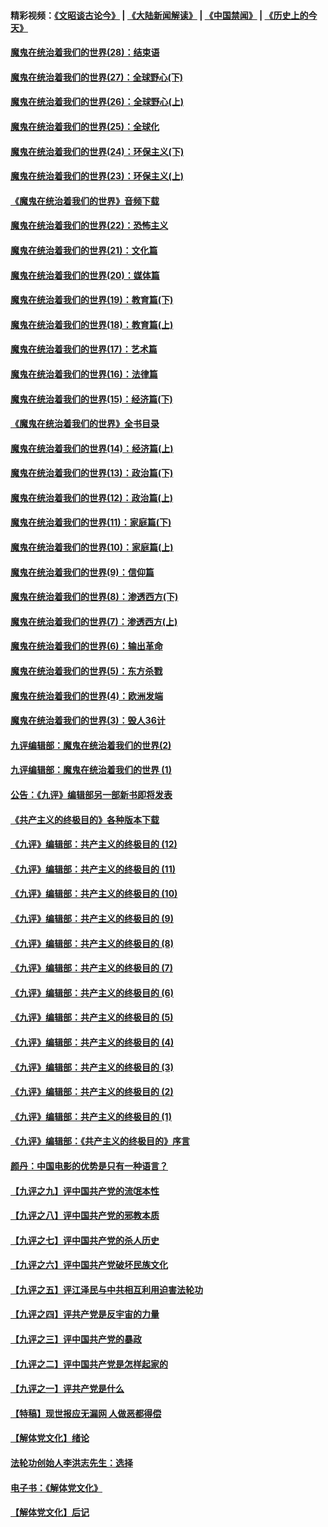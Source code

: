 #### 精彩视频：[《文昭谈古论今》](https://github.com/gfw-breaker/wenzhao/blob/master/README.md?t=01240930) | [《大陆新闻解读》](https://github.com/gfw-breaker/ntdtv-comedy/blob/master/README.md?t=01240930) | [《中国禁闻》](https://github.com/gfw-breaker/ntdtv-news/blob/master/README.md?t=01240930) | [《历史上的今天》](https://github.com/gfw-breaker/today-in-history/blob/master/README.md?t=01240930) 

#### [魔鬼在统治着我们的世界(28)：结束语](../pages/nsc422/n10936246.md?t=01240930) 

#### [魔鬼在统治着我们的世界(27)：全球野心(下)](../pages/nsc422/n10928319.md?t=01240930) 

#### [魔鬼在统治着我们的世界(26)：全球野心(上)](../pages/nsc422/n10900318.md?t=01240930) 

#### [魔鬼在统治着我们的世界(25)：全球化](../pages/nsc422/n10788205.md?t=01240930) 

#### [魔鬼在统治着我们的世界(24)：环保主义(下)](../pages/nsc422/n10695307.md?t=01240930) 

#### [魔鬼在统治着我们的世界(23)：环保主义(上)](../pages/nsc422/n10688613.md?t=01240930) 

#### [《魔鬼在统治着我们的世界》音频下载](../pages/nsc422/n10635553.md?t=01240930) 

#### [魔鬼在统治着我们的世界(22)：恐怖主义](../pages/nsc422/n10614727.md?t=01240930) 

#### [魔鬼在统治着我们的世界(21)：文化篇](../pages/nsc422/n10597706.md?t=01240930) 

#### [魔鬼在统治着我们的世界(20)：媒体篇](../pages/nsc422/n10586579.md?t=01240930) 

#### [魔鬼在统治着我们的世界(19)：教育篇(下)](../pages/nsc422/n10564808.md?t=01240930) 

#### [魔鬼在统治着我们的世界(18)：教育篇(上)](../pages/nsc422/n10526970.md?t=01240930) 

#### [魔鬼在统治着我们的世界(17)：艺术篇](../pages/nsc422/n10499093.md?t=01240930) 

#### [魔鬼在统治着我们的世界(16)：法律篇](../pages/nsc422/n10485969.md?t=01240930) 

#### [魔鬼在统治着我们的世界(15)：经济篇(下)](../pages/nsc422/n10469975.md?t=01240930) 

#### [《魔鬼在统治着我们的世界》全书目录](../pages/nsc422/n10464261.md?t=01240930) 

#### [魔鬼在统治着我们的世界(14)：经济篇(上)](../pages/nsc422/n10457370.md?t=01240930) 

#### [魔鬼在统治着我们的世界(13)：政治篇(下)](../pages/nsc422/n10448270.md?t=01240930) 

#### [魔鬼在统治着我们的世界(12)：政治篇(上)](../pages/nsc422/n10444576.md?t=01240930) 

#### [魔鬼在统治着我们的世界(11)：家庭篇(下)](../pages/nsc422/n10440961.md?t=01240930) 

#### [魔鬼在统治着我们的世界(10)：家庭篇(上)](../pages/nsc422/n10435448.md?t=01240930) 

#### [魔鬼在统治着我们的世界(9)：信仰篇](../pages/nsc422/n10432159.md?t=01240930) 

#### [魔鬼在统治着我们的世界(8)：渗透西方(下)](../pages/nsc422/n10429603.md?t=01240930) 

#### [魔鬼在统治着我们的世界(7)：渗透西方(上)](../pages/nsc422/n10426013.md?t=01240930) 

#### [魔鬼在统治着我们的世界(6)：输出革命](../pages/nsc422/n10421536.md?t=01240930) 

#### [魔鬼在统治着我们的世界(5)：东方杀戮](../pages/nsc422/n10417707.md?t=01240930) 

#### [魔鬼在统治着我们的世界(4)：欧洲发端](../pages/nsc422/n10414890.md?t=01240930) 

#### [魔鬼在统治着我们的世界(3)：毁人36计](../pages/nsc422/n10411583.md?t=01240930) 

#### [九评编辑部：魔鬼在统治着我们的世界(2)](../pages/nsc422/n10410036.md?t=01240930) 

#### [九评编辑部：魔鬼在统治着我们的世界 (1)](../pages/nsc422/n10406825.md?t=01240930) 

#### [公告：《九评》编辑部另一部新书即将发表](../pages/nsc422/n10405104.md?t=01240930) 

#### [《共产主义的终极目的》各种版本下载](../pages/nsc422/n10022138.md?t=01240930) 

#### [《九评》编辑部：共产主义的终极目的 (12)](../pages/nsc422/n9933272.md?t=01240930) 

#### [《九评》编辑部：共产主义的终极目的 (11)](../pages/nsc422/n9924973.md?t=01240930) 

#### [《九评》编辑部：共产主义的终极目的 (10)](../pages/nsc422/n9920883.md?t=01240930) 

#### [《九评》编辑部：共产主义的终极目的 (9)](../pages/nsc422/n9916363.md?t=01240930) 

#### [《九评》编辑部：共产主义的终极目的 (8)](../pages/nsc422/n9912488.md?t=01240930) 

#### [《九评》编辑部：共产主义的终极目的 (7)](../pages/nsc422/n9901176.md?t=01240930) 

#### [《九评》编辑部：共产主义的终极目的 (6)](../pages/nsc422/n9899359.md?t=01240930) 

#### [《九评》编辑部：共产主义的终极目的 (5)](../pages/nsc422/n9893174.md?t=01240930) 

#### [《九评》编辑部：共产主义的终极目的 (4)](../pages/nsc422/n9891246.md?t=01240930) 

#### [《九评》编辑部：共产主义的终极目的 (3)](../pages/nsc422/n9879879.md?t=01240930) 

#### [《九评》编辑部：共产主义的终极目的 (2)](../pages/nsc422/n9876205.md?t=01240930) 

#### [《九评》编辑部：共产主义的终极目的 (1)](../pages/nsc422/n9865857.md?t=01240930) 

#### [《九评》编辑部：《共产主义的终极目的》序言](../pages/nsc422/n9862666.md?t=01240930) 

#### [颜丹：中国电影的优势是只有一种语言？](../pages/nsc422/n9583062.md?t=01240930) 

#### [【九评之九】评中国共产党的流氓本性](../pages/nsc422/n737542.md?t=01240930) 

#### [【九评之八】评中国共产党的邪教本质](../pages/nsc422/n735942.md?t=01240930) 

#### [【九评之七】评中国共产党的杀人历史](../pages/nsc422/n733806.md?t=01240930) 

#### [【九评之六】评中国共产党破坏民族文化](../pages/nsc422/n731667.md?t=01240930) 

#### [【九评之五】评江泽民与中共相互利用迫害法轮功](../pages/nsc422/n730058.md?t=01240930) 

#### [【九评之四】评共产党是反宇宙的力量](../pages/nsc422/n727814.md?t=01240930) 

#### [【九评之三】评中国共产党的暴政](../pages/nsc422/n725597.md?t=01240930) 

#### [【九评之二】评中国共产党是怎样起家的](../pages/nsc422/n723946.md?t=01240930) 

#### [【九评之一】评共产党是什么](../pages/nsc422/n722529.md?t=01240930) 

#### [【特稿】现世报应无漏网 人做恶都得偿](../pages/nsc422/n4215167.md?t=01240930) 

#### [【解体党文化】绪论](../pages/nsc422/n1449356.md?t=01240930) 

#### [法轮功创始人李洪志先生：选择](../pages/nsc422/n3580738.md?t=01240930) 

#### [电子书：《解体党文化》](../pages/nsc422/n1573484.md?t=01240930) 

#### [【解体党文化】后记](../pages/nsc422/n1531999.md?t=01240930) 

